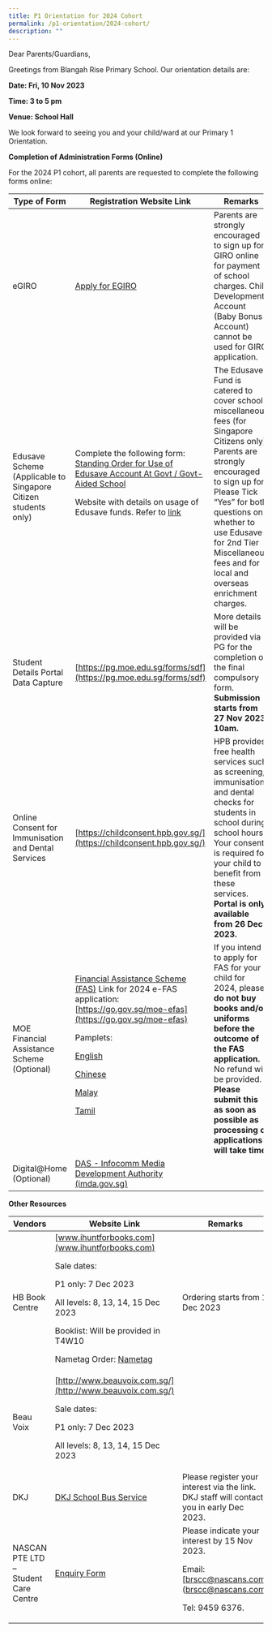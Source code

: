```yaml
---
title: P1 Orientation for 2024 Cohort
permalink: /p1-orientation/2024-cohort/
description: ""
---
```

Dear Parents/Guardians,

Greetings from Blangah Rise Primary School. Our orientation details are:

**Date: Fri, 10 Nov 2023**
	
**Time: 3 to 5 pm**

**Venue: School Hall**

We look forward to seeing you and your child/ward at our Primary 1 Orientation.

**Completion of Administration Forms (Online)**

For the 2024 P1 cohort, all parents are requested to complete the following forms online:


| Type of Form | Registration Website Link | Remarks |
| -------- | -------- | -------- |
|  eGIRO    |  [Apply for EGIRO](https://www.moe.gov.sg/financial-matters/fees/egiro)    |  Parents are strongly encouraged to sign up for GIRO online for payment of school charges. Child Development Account (Baby Bonus Account) cannot be used for GIRO application.
| Edusave Scheme (Applicable to Singapore Citizen students only) | Complete the following form: [Standing Order for Use of Edusave Account At Govt / Govt-Aided School](https://form.gov.sg/5be24a1bb3f842000fdc4e59) <p>Website with details on usage of Edusave funds. Refer to [link](https://www.moe.gov.sg/financial-matters/edusave-account)</p> | The Edusave Fund is catered to cover school miscellaneous fees (for Singapore Citizens only).  Parents are strongly encouraged to sign up for. Please Tick “Yes” for both questions on whether to use Edusave for 2nd Tier Miscellaneous fees and for local and overseas enrichment charges.
| Student Details Portal Data Capture | [https://pg.moe.edu.sg/forms/sdf](https://pg.moe.edu.sg/forms/sdf) | More details will be provided via PG for the completion on the final compulsory form. **Submission starts from 27 Nov 2023, 10am.** |
| Online Consent for Immunisation and Dental Services | [https://childconsent.hpb.gov.sg/](https://childconsent.hpb.gov.sg/) | HPB provides free health services such as screening, immunisation and dental checks for students in school during school hours. Your consent is required for your child to benefit from these services. **Portal is only available from 26 Dec 2023.**|
| MOE Financial Assistance Scheme (Optional)| [Financial Assistance Scheme (FAS)](https://www.moe.gov.sg/financial-matters/financial-assistance) Link for 2024 e-FAS application: [https://go.gov.sg/moe-efas](https://go.gov.sg/moe-efas) <p> Pamplets:</p> <p>[English](/files/P1%20Orientation%20for%202024%20Cohort/english.pdf)</p> <p>[Chinese](/files/P1%20Orientation%20for%202024%20Cohort/chinese.pdf)</p> <p>[Malay](/files/P1%20Orientation%20for%202024%20Cohort/malay_.pdf)</p> <p>[Tamil](/files/P1%20Orientation%20for%202024%20Cohort/tamil_.pdf)</p>| If you intend to apply for FAS for your child for 2024, please **do not buy books and/or uniforms before the outcome of the FAS application.** No refund will be provided. **Please submit this as soon as possible as processing of applications will take time.**|
| Digital@Home (Optional)| [DAS - Infocomm Media Development Authority (imda.gov.sg)](https://eservice.imda.gov.sg/das/homepage) |  |

**Other Resources**


| Vendors |Website Link  | Remarks |
| -------- | -------- | -------- |
|  HB Book Centre    | [www.ihuntforbooks.com](www.ihuntforbooks.com) <p>Sale dates: </p> <p>P1 only: 7 Dec 2023 </p> <p>All levels: 8, 13, 14, 15 Dec 2023</p> <p>Booklist: Will be provided in T4W10</p> <p>Nametag Order: [Nametag](https://docs.google.com/forms/d/e/1FAIpQLSe8_H_Q0-PpNuIKa9MC8RDllemt4B6F5poPNih5Jv4KfyG6rQ/viewform?pli=1)</p>| Ordering starts from 1 Dec 2023     |
| Beau Voix | [http://www.beauvoix.com.sg/](http://www.beauvoix.com.sg/) <p>Sale dates:</p> <p>P1 only: 7 Dec 2023</p> <p>All levels: 8, 13, 14, 15 Dec 2023</p>|  |
| DKJ | [DKJ School Bus Service](https://docs.google.com/forms/d/e/1FAIpQLSdqEdE5Lzor4vs37CXzC1uoEmy1ICHepVotJoYhDmUmEdB4xw/viewform) |  Please register your interest via the link. DKJ staff will contact you in early Dec 2023.|
| NASCAN PTE LTD – Student Care Centre | [Enquiry Form](https://v2.taidii.com/enquiry/publicec/nascans/?center=36oYBncS9pVYK9idoOp2utFmFUZM7xdJBmRFLzQ7S9M=)| Please indicate your interest by 15 Nov 2023. <p>Email: [brscc@nascans.com](brscc@nascans.com</p> <p>Tel: 9459 6376.</p> |